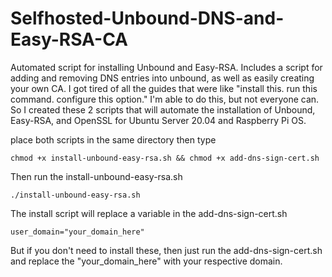 # Selfhosted-Unbound-DNS-and-Easy-RSA-CA
Automated script for installing Unbound and Easy-RSA. Includes a script for adding and removing DNS entries into unbound, as well as easily creating your own CA. I got tired of all the guides that were like "install this. run this command. configure this option." I'm able to do this, but not everyone can. So I created these 2 scripts that will automate the installation of Unbound, Easy-RSA, and OpenSSL for Ubuntu Server 20.04 and Raspberry Pi OS. 

place both scripts in the same directory then type

```chmod +x install-unbound-easy-rsa.sh && chmod +x add-dns-sign-cert.sh```

Then run the install-unbound-easy-rsa.sh

```./install-unbound-easy-rsa.sh```

The install script will replace a variable in the add-dns-sign-cert.sh 

```user_domain="your_domain_here"```

But if you don't need to install these, then just run the add-dns-sign-cert.sh and replace the "your_domain_here" with your respective domain.

